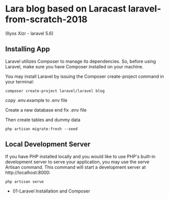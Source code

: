 # Lara blog based on Laracast laravel-from-scratch-2018 

(Ilyos Xizr - laravel 5.6)

## Installing App

Laravel utilizes Composer to manage its dependencies. So, before using Laravel, make sure you have Composer installed on your machine.

You may install Laravel by issuing the Composer create-project command in your terminal:
```
composer create-project laravel/laravel blog
```
copy .env.example to .env file

Create a new database end fix .env file

Then create tables and dummy data 
```
php artisan migrate:fresh --seed
```
## Local Development Server

If you have PHP installed locally and you would like to use PHP's built-in development server to serve your application, you may use the serve Artisan command. This command will start a development server at http://localhost:8000:
```
php artisan serve
```

- 01-Laravel Installation and Composer





